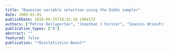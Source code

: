 ```yaml
---
title: "Bayesian variable selection using the Gibbs sampler"
date: 2000-01-01
publishDate: 2019-09-15T18:32:18.196417Z
authors: ["Petros Dellaportas", "Jonathan J Forster", "Ioannis Ntzoufras"]
publication_types: ["6"]
abstract: ""
featured: false
publication: "*Biostatistics-Basel*"
---
```


